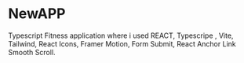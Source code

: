 # NewAPP
Typescript Fitness application where i used REACT, Typescripe , Vite, Tailwind, React Icons, Framer Motion, Form Submit, React Anchor Link Smooth Scroll.
